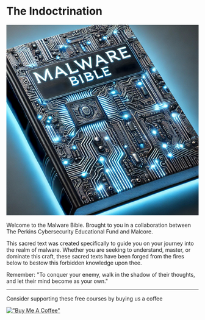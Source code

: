 # The Indoctrination

<div align="center">

<img src=".github/img_2.png" alt="" height="500" width="600">

</div>

Welcome to the Malware Bible. Brought to you in a collaboration between The Perkins Cybersecurity Educational Fund and Malcore. 

This sacred text was created specifically to guide you on your journey into the realm of malware. Whether you are seeking to understand, master, or dominate this craft, these sacred texts have been forged from the fires below to bestow this forbidden knowledge upon thee.

Remember: "To conquer your enemy, walk in the shadow of their thoughts, and let their mind become as your own."

---

Consider supporting these free courses by buying us a coffee

[!["Buy Me A Coffee"](https://www.buymeacoffee.com/assets/img/custom_images/orange_img.png)](https://ko-fi.com/perkinsfund)
